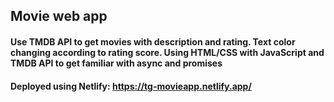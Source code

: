 ## Movie web app 

#### Use TMDB API to get movies with description and rating. Text color changing according to rating score. Using HTML/CSS with JavaScript and TMDB API to get familiar with async and promises


#### Deployed using Netlify: https://tg-movieapp.netlify.app/
